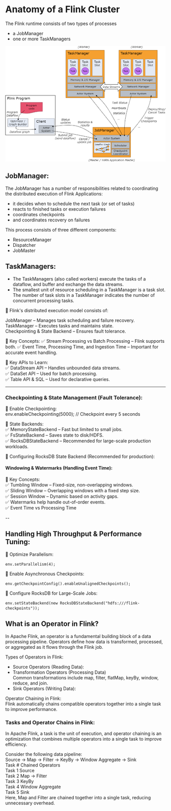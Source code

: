 # Anatomy of a Flink Cluster  
The Flink runtime consists of two types of processes
- a JobManager 
- one or more TaskManagers

![alt text](image.png)

## JobManager:  
The JobManager has a number of responsibilities related to coordinating the distributed execution of Flink Applications:  
- it decides when to schedule the next task (or set of tasks)  
- reacts to finished tasks or execution failures  
- coordinates checkpoints  
- and coordinates recovery on failures  

This process consists of three different components:  
- ResourceManager  
- Dispatcher  
- JobMaster  

## TaskManagers:  
- The TaskManagers (also called workers) execute the tasks of a dataflow, and buffer and exchange the data streams.  
- The smallest unit of resource scheduling in a TaskManager is a task slot. The number of task slots in a TaskManager indicates the number of concurrent processing tasks.  

🔹 Flink's distributed execution model consists of:  

JobManager – Manages task scheduling and failure recovery.  
TaskManager – Executes tasks and maintains state.  
Checkpointing & State Backend – Ensures fault tolerance.  

📌 Key Concepts:
✅ Stream Processing vs Batch Processing – Flink supports both.
✅ Event Time, Processing Time, and Ingestion Time – Important for accurate event handling.

📌 Key APIs to Learn:    
✅ DataStream API – Handles unbounded data streams.  
✅ DataSet API – Used for batch processing.  
✅ Table API & SQL – Used for declarative queries.     

---

### Checkpointing & State Management (Fault Tolerance): 
📌 Enable Checkpointing:  
env.enableCheckpointing(5000);  // Checkpoint every 5 seconds

📌 State Backends:  
✅ MemoryStateBackend – Fast but limited to small jobs.  
✅ FsStateBackend – Saves state to disk/HDFS.  
✅ RocksDBStateBackend – Recommended for large-scale production workloads.  

📌 Configuring RocksDB State Backend (Recommended for production):  

#### Windowing & Watermarks (Handling Event Time):  
📌 Key Concepts:  
✅ Tumbling Window – Fixed-size, non-overlapping windows.  
✅ Sliding Window – Overlapping windows with a fixed step size.  
✅ Session Window – Dynamic based on activity gaps.  
✅ Watermarks help handle out-of-order events.  
✅ Event Time vs Processing Time  

--
## Handling High Throughput & Performance Tuning:  
📌 Optimize Parallelism:  
```
env.setParallelism(4);
```
📌 Enable Asynchronous Checkpoints:
```
env.getCheckpointConfig().enableUnalignedCheckpoints();
```
📌 Configure RocksDB for Large-Scale Jobs:  
```
env.setStateBackend(new RocksDBStateBackend("hdfs:///flink-checkpoints"));
```

## What is an Operator in Flink?  
In Apache Flink, an operator is a fundamental building block of a data processing pipeline. Operators define how data is transformed,   processed, or aggregated as it flows through the Flink job.  

Types of Operators in Flink:  
- Source Operators (Reading Data):  
- Transformation Operators (Processing Data)  
Common transformations include map, filter, flatMap, keyBy, window, reduce, and join.   
- Sink Operators (Writing Data):  

 Operator Chaining in Flink:  
 Flink automatically chains compatible operators together into a single task to improve performance.  

 ### Tasks and Operator Chains in Flink:  
 In Apache Flink, a task is the unit of execution, and operator chaining is an optimization that combines multiple operators into a single task to improve efficiency.

Consider the following data pipeline:  
Source → Map → Filter → KeyBy → Window Aggregate → Sink   
Task #	Chained Operators  
Task 1	Source  
Task 2	Map → Filter  
Task 3	KeyBy  
Task 4	Window Aggregate  
Task 5	Sink  
Here, Map and Filter are chained together into a single task, reducing unnecessary overhead.  



